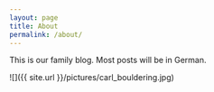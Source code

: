 ```yaml
---
layout: page
title: About
permalink: /about/
---
```


This is our family blog. Most posts will be in German.

![]({{ site.url }}/pictures/carl_bouldering.jpg)
